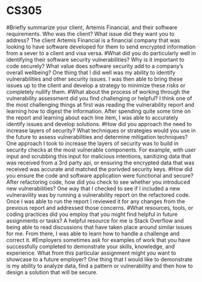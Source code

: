 # CS305

#Briefly summarize your client, Artemis Financial, and their software requirements. Who was the client? What issue did they want you to address?
The client Artemis Financial is a financial company that was looking to have software developed for them to send encrypted information from a sever to a client and visa versa. 
#What did you do particularly well in identifying their software security vulnerabilities? Why is it important to code securely? What value does software security add to a company’s overall wellbeing? One thing that I did well was my ability to identify vulnerabilities and other security issues. I was then able to bring these issues up to the client and develop a strategy to minimize these risks or completely nullify them.
#What about the process of working through the vulnerability assessment did you find challenging or helpful?
I think one of the most challenging things at first was reading the vulnerability report and learning how to digest the information. After spending quite some time on the report and learning about each line item, I was able to accurately identify issues and develop solutions. 
#How did you approach the need to increase layers of security? What techniques or strategies would you use in the future to assess vulnerabilities and determine mitigation techniques?
One approach I took to increase the layers of security was to build in security checks at the most vulnerable components. For example, with user input and scrubbing this input for malicious intentions, sanitizing data that was received from a 3rd party api, or ensuring the encrypted data that was received was accurate and matched the porivded security keys. 
#How did you ensure the code and software application were functional and secure? After refactoring code, how did you check to see whether you introduced new vulnerabilities?
One way that I checked to see if I included a new vulneravility was by running a vulnerability report on the refactored code. Once I was able to run the report I reviewed it for any changes from the previous report and addressed those concerns. 
#What resources, tools, or coding practices did you employ that you might find helpful in future assignments or tasks?
A helpful resource for me is Stack Overflow and being able to read discussions that have taken place around similar issues for me. From there, I was able to learn how to handle a challenge and correct it. 
#Employers sometimes ask for examples of work that you have successfully completed to demonstrate your skills, knowledge, and experience. What from this particular assignment might you want to showcase to a future employer?
One thing that I would like to demonstrate is my ability to analyze data, find a pattern or vulnerability and then how to design a solution that will be secure.
